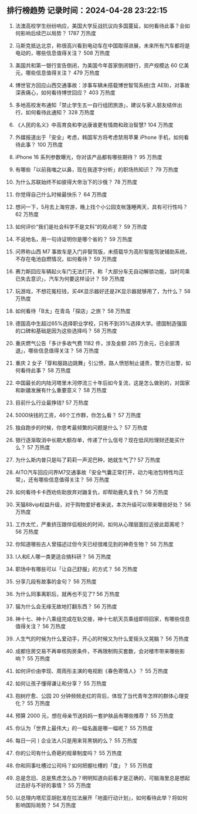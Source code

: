 
## 排行榜趋势 记录时间：2024-04-28 23:22:15
  
  1. 法澳高校学生纷纷响应，美国大学反战抗议向多国蔓延，如何看待此事？会如何影响后续巴以局势？ 1787 万热度
    
  2. 马斯克抵达北京，称很高兴看到电动车在中国取得进展，未来所有汽车都将是电动的，哪些信息值得关注？ 508 万热度
    
  3. 美国共和第一银行宣告倒闭，为美国今年首家倒闭银行，资产规模达 60 亿美元，哪些信息值得关注？ 479 万热度
    
  4. 博世官方回应山西交通事故：涉事车辆未搭载博世智驾系统(含 AEB)，对事故深表痛心，如何看待博世回应？ 403 万热度
    
  5. 多地高校发布通知「禁止学生五一自行组团旅游」，建议与家人朋友结伴出行，如何看待此通知？ 328 万热度
    
  6. 《人民的名义》中高育良和李达康谁更有情商和政治智慧? 104 万热度
    
  7. 外媒报道出于「安全」考虑，韩国军方将考虑禁用苹果 iPhone 手机，如何看待此事？ 100 万热度
    
  8. iPhone 16 系列参数曝光，你对该产品都有哪些期待？ 95 万热度
    
  9. 有哪些「以前我嗤之以鼻，现在我逐字分析」的职场热知识？ 79 万热度
    
  10. 为什么苏联始终不如彼得大帝治下的沙俄？ 78 万热度
    
  11. 你觉得自己什么时候最快乐？ 64 万热度
    
  12. 想问一下，5月去上海穷游，晚上找个小公园支帐篷睡两天，具有可行性吗？ 62 万热度
    
  13. 如何评价“我们是社会科学不是文科”的观点呢？ 59 万热度
    
  14. 不说地名，用一句诗证明你是哪个省的？ 59 万热度
    
  15. 问界称山西 M7 事故车是入门非智驾版，未搭载华为高阶智能驾驶辅助系统，不存在电池自燃情况，如何看待？ 59 万热度
    
  16. 赛力斯回应车辆起火车门无法打开，称「大部分车无自动解锁功能，当时司乘已失去意识」，汽车为何要这样设计？ 59 万热度
    
  17. 玩游戏，不想花冤枉钱，买4K显示器好还是2K显示器就够用了，为什么？ 58 万热度
    
  18. 如何看待「B太」在青岛「探店」之旅？ 58 万热度
    
  19. 德国高中生超过65%选择职业学校，只有不到35%选择大学。德国制造强国的口碑和基础是因为这些选择吗？ 58 万热度
    
  20. 重庆燃气公告「多计多收气费 1182 件，涉及金额 285 万余元，已全部清退」，哪些信息值得关注？ 58 万热度
    
  21. 重庆 2 女子「穿和服路边跳舞」引公愤，路人愤怒制止谴责，警方已出警，如何看待此事？ 58 万热度
    
  22. 中国最长的内陆河塔里木河停流三十年后如今复流，这是怎么做到的，对国家和新疆发展有什么重要意义？ 58 万热度
    
  23. 目前什么行业最挣钱? 57 万热度
    
  24. 5000块钱的工资，46个工作群，你怎么看？ 57 万热度
    
  25. 独自跑步的时候，你思考最频繁的问题是什么？ 57 万热度
    
  26. 银行逐渐取消中长期大额存单，传递了什么信号？现在低风险理财还能买什么？ 57 万热度
    
  27. 为什么斯内普只是叫了莉莉一声泥巴种，她就生气了? 57 万热度
    
  28. AITO汽车回应问界M7交通事故「安全气囊正常打开，动力电池包特性均正常」，还有哪些信息值得关注？ 56 万热度
    
  29. 如何看待卡卡西劝佐助放弃对鼬复仇，却帮助鹿丸复仇？ 56 万热度
    
  30. 天猫88vip权益升级，对于购物爱好者来说，本次升级可以带来哪些好处？ 56 万热度
    
  31. 工作太忙，严重挤压跟伴侣相处的时间，如何从心理层面拉近彼此距离呢？ 56 万热度
    
  32. 你知道哪些古人曾描述过但今天已经很难见到的神奇生物？ 56 万热度
    
  33. I人和E人哪一类更适合搞科研？ 56 万热度
    
  34. 职场中有哪些可以「让自己舒服」的方式？ 56 万热度
    
  35. 分享几段有故事的金句？ 56 万热度
    
  36. 为什么同事离职后，就再也不见了? 56 万热度
    
  37. 猫为什么会无缘无故地打翻东西？ 56 万热度
    
  38. 神十七、神十八乘组完成在轨交接，神十七航天员乘组即将回家，有哪些信息值得关注？ 56 万热度
    
  39. 人生气的时候为什么爱动手，开心的时候又为什么爱摇头又晃脑？ 56 万热度
    
  40. 成都住房交易不再审核购房条件，不再限制购买套数，会对楼市带来哪些影响？ 55 万热度
    
  41. 如何评价由李现、周雨彤主演的电视剧《春色寄情人》？ 55 万热度
    
  42. 如何让孩子懂得谦让和分享？ 55 万热度
    
  43. 抱树疗愈、公园 20 分钟频频走红的背后，体现了当代青年怎样的群体心理变化？ 55 万热度
    
  44. 预算 2000 元，想在母亲节送妈妈一套护肤品有哪些推荐？ 55 万热度
    
  45. 你认为「世界上最伟大」的一幅名画是哪一幅呢？ 55 万热度
    
  46. 每日一问丨企业法人只是用来背黑锅的么？ 55 万热度
    
  47. 你的公司有什么奇葩的规章制度吗？ 55 万热度
    
  48. 你和同事吐槽过公司吗？如何把握吐槽的「度」？ 55 万热度
    
  49. 总是念旧、总是焦虑怎么办？明明知道向前看才是正确的，可脑海里总是想起过去好与不好的事情？ 55 万热度
    
  50. 以总理内塔尼亚胡批准在拉法展开「地面行动计划」，如何看待此举？将如何影响国际局势？ 54 万热度
    
